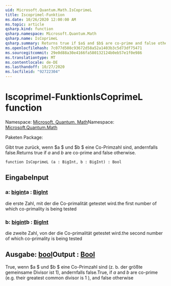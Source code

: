 ```yaml
---
uid: Microsoft.Quantum.Math.IsCoprimeL
title: Iscoprimel-Funktion
ms.date: 10/26/2020 12:00:00 AM
ms.topic: article
qsharp.kind: function
qsharp.namespace: Microsoft.Quantum.Math
qsharp.name: IsCoprimeL
qsharp.summary: Returns true if $a$ and $b$ are co-prime and false otherwise.
ms.openlocfilehash: 7c077d508c93672d58a52a1403b3c5d73df75471
ms.sourcegitcommit: 29e0d88a30e4166fa580132124b0eb57e1f0e986
ms.translationtype: MT
ms.contentlocale: de-DE
ms.lasthandoff: 10/27/2020
ms.locfileid: "92722304"
---
```

# <a name="iscoprimel-function"></a><span data-ttu-id="9a59b-102">Iscoprimel-Funktion</span><span class="sxs-lookup"><span data-stu-id="9a59b-102">IsCoprimeL function</span></span>

<span data-ttu-id="9a59b-103">Namespace: [Microsoft. Quantum. Math](xref:Microsoft.Quantum.Math)</span><span class="sxs-lookup"><span data-stu-id="9a59b-103">Namespace: [Microsoft.Quantum.Math](xref:Microsoft.Quantum.Math)</span></span>

<span data-ttu-id="9a59b-104">Paketen [](https://nuget.org/packages/)</span><span class="sxs-lookup"><span data-stu-id="9a59b-104">Package: [](https://nuget.org/packages/)</span></span>


<span data-ttu-id="9a59b-105">Gibt true zurück, wenn $a $ und $b $ eine Co-Primzahl sind, andernfalls false.</span><span class="sxs-lookup"><span data-stu-id="9a59b-105">Returns true if $a$ and $b$ are co-prime and false otherwise.</span></span>

```qsharp
function IsCoprimeL (a : BigInt, b : BigInt) : Bool
```


## <a name="input"></a><span data-ttu-id="9a59b-106">Eingabe</span><span class="sxs-lookup"><span data-stu-id="9a59b-106">Input</span></span>

### <a name="a--bigint"></a><span data-ttu-id="9a59b-107">a: [bigint](xref:microsoft.quantum.lang-ref.bigint)</span><span class="sxs-lookup"><span data-stu-id="9a59b-107">a : [BigInt](xref:microsoft.quantum.lang-ref.bigint)</span></span>

<span data-ttu-id="9a59b-108">die erste Zahl, mit der die Co-primalität getestet wird.</span><span class="sxs-lookup"><span data-stu-id="9a59b-108">the first number of which co-primality is being tested</span></span>


### <a name="b--bigint"></a><span data-ttu-id="9a59b-109">b: [bigint](xref:microsoft.quantum.lang-ref.bigint)</span><span class="sxs-lookup"><span data-stu-id="9a59b-109">b : [BigInt](xref:microsoft.quantum.lang-ref.bigint)</span></span>

<span data-ttu-id="9a59b-110">die zweite Zahl, von der die Co-primalität getestet wird.</span><span class="sxs-lookup"><span data-stu-id="9a59b-110">the second number of which co-primality is being tested</span></span>



## <a name="output--bool"></a><span data-ttu-id="9a59b-111">Ausgabe: [bool](xref:microsoft.quantum.lang-ref.bool)</span><span class="sxs-lookup"><span data-stu-id="9a59b-111">Output : [Bool](xref:microsoft.quantum.lang-ref.bool)</span></span>

<span data-ttu-id="9a59b-112">True, wenn $a $ und $b $ eine Co-Primzahl sind (z. b. der größte gemeinsame Divisor ist 1), andernfalls false.</span><span class="sxs-lookup"><span data-stu-id="9a59b-112">True, if $a$ and $b$ are co-prime (e.g. their greatest common divisor is 1 ), and false otherwise</span></span>